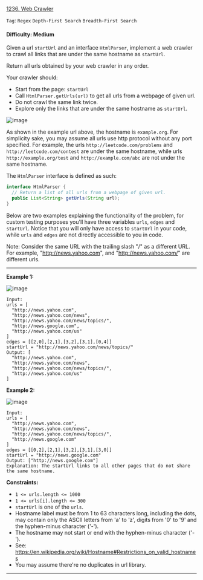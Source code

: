 [1236. Web Crawler](https://leetcode.com/problems/web-crawler/)

```Tag```: ```Regex``` ```Depth-First Search``` ```Breadth-First Search```

#### Difficulty: Medium

Given a url ```startUrl``` and an interface ```HtmlParser```, implement a web crawler to crawl all links that are under the same hostname as ```startUrl```. 

Return all urls obtained by your web crawler in any order.

Your crawler should:

- Start from the page: ```startUrl```
- Call ```HtmlParser.getUrls(url)``` to get all urls from a webpage of given url.
- Do not crawl the same link twice.
- Explore only the links that are under the same hostname as ```startUrl```.

![image](https://assets.leetcode.com/uploads/2019/08/13/urlhostname.png)

As shown in the example url above, the hostname is ```example.org```. For simplicity sake, you may assume all urls use http protocol without any port specified. For example, the urls ```http://leetcode.com/problems``` and ```http://leetcode.com/contest``` are under the same hostname, while urls ```http://example.org/test``` and ```http://example.com/abc``` are not under the same hostname.

The ```HtmlParser``` interface is defined as such: 

```Java
interface HtmlParser {
  // Return a list of all urls from a webpage of given url.
  public List<String> getUrls(String url);
}
```

Below are two examples explaining the functionality of the problem, for custom testing purposes you'll have three variables ```urls```, ```edges``` and ```startUrl```. Notice that you will only have access to ```startUrl``` in your code, while ```urls``` and ```edges``` are not directly accessible to you in code.

Note: Consider the same URL with the trailing slash "/" as a different URL. For example, "http://news.yahoo.com", and "http://news.yahoo.com/" are different urls.

---

__Example 1:__

![image](https://assets.leetcode.com/uploads/2019/10/23/sample_2_1497.png)
```
Input:
urls = [
  "http://news.yahoo.com",
  "http://news.yahoo.com/news",
  "http://news.yahoo.com/news/topics/",
  "http://news.google.com",
  "http://news.yahoo.com/us"
]
edges = [[2,0],[2,1],[3,2],[3,1],[0,4]]
startUrl = "http://news.yahoo.com/news/topics/"
Output: [
  "http://news.yahoo.com",
  "http://news.yahoo.com/news",
  "http://news.yahoo.com/news/topics/",
  "http://news.yahoo.com/us"
]
```

__Example 2:__

![image](https://assets.leetcode.com/uploads/2019/10/23/sample_3_1497.png)
```
Input: 
urls = [
  "http://news.yahoo.com",
  "http://news.yahoo.com/news",
  "http://news.yahoo.com/news/topics/",
  "http://news.google.com"
]
edges = [[0,2],[2,1],[3,2],[3,1],[3,0]]
startUrl = "http://news.google.com"
Output: ["http://news.google.com"]
Explanation: The startUrl links to all other pages that do not share the same hostname.
```

__Constraints:__

- ```1 <= urls.length <= 1000```
- ```1 <= urls[i].length <= 300```
- ```startUrl``` is one of the ```urls```.
- Hostname label must be from 1 to 63 characters long, including the dots, may contain only the ASCII letters from 'a' to 'z', digits  from '0' to '9' and the hyphen-minus character ('-').
- The hostname may not start or end with the hyphen-minus character ('-'). 
- See:  https://en.wikipedia.org/wiki/Hostname#Restrictions_on_valid_hostnames
- You may assume there're no duplicates in url library.

---
